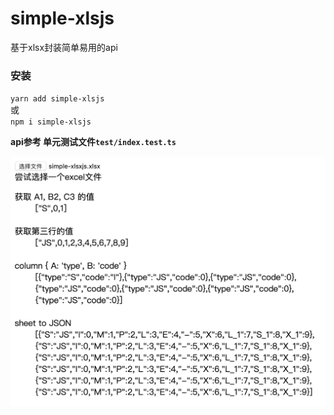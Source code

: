 # simple-xlsjs
基于xlsx封装简单易用的api

### 安装
`yarn add simple-xlsjs`  
或  
`npm i simple-xlsjs`

**api参考 单元测试文件`test/index.test.ts`**

![preview](https://raw.githubusercontent.com/hughfenghen/simple-xlsjs/master/example/simple-xlsjs.png)
